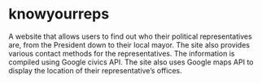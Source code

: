# knowyourreps

A website that allows users to find out who their political representatives are, from the President down to their
local mayor. The site also provides various contact methods for the representatives. The information is compiled
using Google civics API. The site also uses Google maps API to display the location of their representative’s
offices.
